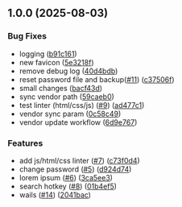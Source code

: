 ## 1.0.0 (2025-08-03)

### Bug Fixes

* logging ([b91c161](https://github.com/yggdrion/gote/commit/b91c16145d92d86a9e6463c6f7c619020395eb98))
* new favicon ([5e3218f](https://github.com/yggdrion/gote/commit/5e3218fff0620b883aefdff0db84769a037d5107))
* remove debug log ([40d4bdb](https://github.com/yggdrion/gote/commit/40d4bdb14389d6f71b0f156ff26b8240e39ef13f))
* reset password file and backup([#11](https://github.com/yggdrion/gote/issues/11)) ([c37506f](https://github.com/yggdrion/gote/commit/c37506ff256e306090f8f5ea3c868bcb28ee9c81))
* small changes ([bacf43d](https://github.com/yggdrion/gote/commit/bacf43d62f925660ad8be2f8011736cf0d1f5fc6))
* sync vendor path ([59caeb0](https://github.com/yggdrion/gote/commit/59caeb09f3e81e097278ab0a4f2218ff10ccaa2e))
* test linter (html/css/js) ([#9](https://github.com/yggdrion/gote/issues/9)) ([ad477c1](https://github.com/yggdrion/gote/commit/ad477c1179e7b867e01c4110507fe13ced92daeb))
* vendor sync param ([0c58c49](https://github.com/yggdrion/gote/commit/0c58c494447ba285ceb127538c2308e724db4f52))
* vendor update workflow ([6d9e767](https://github.com/yggdrion/gote/commit/6d9e767586091c0dc33c4484de1a66737ac9f3d4))

### Features

* add js/html/css linter ([#7](https://github.com/yggdrion/gote/issues/7)) ([c73f0d4](https://github.com/yggdrion/gote/commit/c73f0d47bb9615dd81dad8c9b67a32522467b9a7))
* change password ([#5](https://github.com/yggdrion/gote/issues/5)) ([d924d74](https://github.com/yggdrion/gote/commit/d924d744783769d74a4a3c552c666aba0f50f400))
* lorem ipsum ([#6](https://github.com/yggdrion/gote/issues/6)) ([3ca5ee3](https://github.com/yggdrion/gote/commit/3ca5ee322abf3f176c629828e5b03f62a8738fd6))
* search hotkey ([#8](https://github.com/yggdrion/gote/issues/8)) ([01b4ef5](https://github.com/yggdrion/gote/commit/01b4ef5643db870f143e5cfee818c4494b937cc2))
* wails ([#14](https://github.com/yggdrion/gote/issues/14)) ([2041bac](https://github.com/yggdrion/gote/commit/2041baccbe10cd46f5f2f0fe899ceca473089518))
